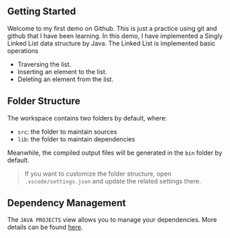## Getting Started

Welcome to my first demo on Github. This is just a practice using git and github that I have been learning.
In this demo, I have implemented a Singly Linked List data structure by Java. The Linked List is implemented basic operations

- Traversing the list.
- Inserting an element to the list.
- Deleting an element from the list.

## Folder Structure

The workspace contains two folders by default, where:

- `src`: the folder to maintain sources
- `lib`: the folder to maintain dependencies

Meanwhile, the compiled output files will be generated in the `bin` folder by default.

> If you want to customize the folder structure, open `.vscode/settings.json` and update the related settings there.

## Dependency Management

The `JAVA PROJECTS` view allows you to manage your dependencies. More details can be found [here](https://github.com/microsoft/vscode-java-dependency#manage-dependencies).
